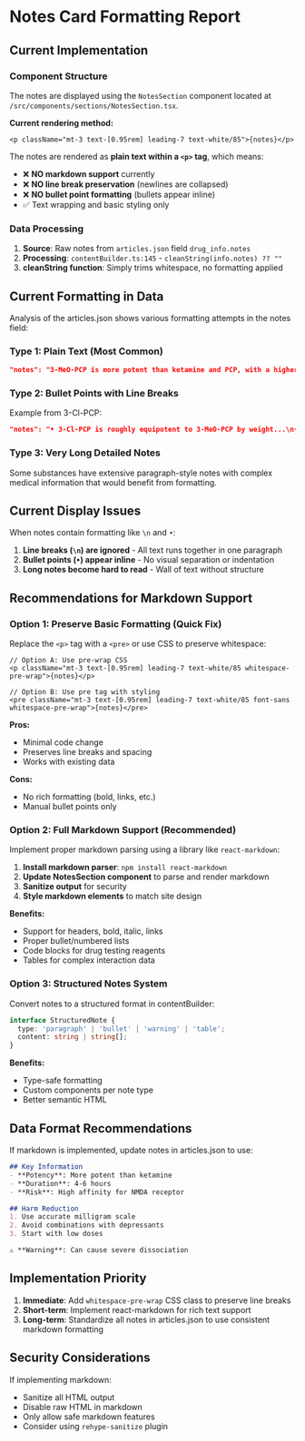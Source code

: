 # Notes Card Formatting Report

## Current Implementation

### Component Structure
The notes are displayed using the `NotesSection` component located at `/src/components/sections/NotesSection.tsx`.

**Current rendering method:**
```tsx
<p className="mt-3 text-[0.95rem] leading-7 text-white/85">{notes}</p>
```

The notes are rendered as **plain text within a `<p>` tag**, which means:
- ❌ **NO markdown support** currently
- ❌ **NO line break preservation** (newlines are collapsed)
- ❌ **NO bullet point formatting** (bullets appear inline)
- ✅ Text wrapping and basic styling only

### Data Processing
1. **Source**: Raw notes from `articles.json` field `drug_info.notes`
2. **Processing**: `contentBuilder.ts:145` - `cleanString(info.notes) ?? ""`
3. **cleanString function**: Simply trims whitespace, no formatting applied

## Current Formatting in Data

Analysis of the articles.json shows various formatting attempts in the notes field:

### Type 1: Plain Text (Most Common)
```json
"notes": "3-MeO-PCP is more potent than ketamine and PCP, with a higher affinity for the NMDA receptor..."
```

### Type 2: Bullet Points with Line Breaks
Example from 3-Cl-PCP:
```json
"notes": "• 3-Cl-PCP is roughly equipotent to 3-MeO-PCP by weight...\n• Subjective amplitude varies widely...\n• Caustic on nasal tissue..."
```

### Type 3: Very Long Detailed Notes
Some substances have extensive paragraph-style notes with complex medical information that would benefit from formatting.

## Current Display Issues

When notes contain formatting like `\n` and `•`:
1. **Line breaks (`\n`) are ignored** - All text runs together in one paragraph
2. **Bullet points (`•`) appear inline** - No visual separation or indentation
3. **Long notes become hard to read** - Wall of text without structure

## Recommendations for Markdown Support

### Option 1: Preserve Basic Formatting (Quick Fix)
Replace the `<p>` tag with a `<pre>` or use CSS to preserve whitespace:

```tsx
// Option A: Use pre-wrap CSS
<p className="mt-3 text-[0.95rem] leading-7 text-white/85 whitespace-pre-wrap">{notes}</p>

// Option B: Use pre tag with styling
<pre className="mt-3 text-[0.95rem] leading-7 text-white/85 font-sans whitespace-pre-wrap">{notes}</pre>
```

**Pros:**
- Minimal code change
- Preserves line breaks and spacing
- Works with existing data

**Cons:**
- No rich formatting (bold, links, etc.)
- Manual bullet points only

### Option 2: Full Markdown Support (Recommended)
Implement proper markdown parsing using a library like `react-markdown`:

1. **Install markdown parser**: `npm install react-markdown`
2. **Update NotesSection component** to parse and render markdown
3. **Sanitize output** for security
4. **Style markdown elements** to match site design

**Benefits:**
- Support for headers, bold, italic, links
- Proper bullet/numbered lists
- Code blocks for drug testing reagents
- Tables for complex interaction data

### Option 3: Structured Notes System
Convert notes to a structured format in contentBuilder:

```typescript
interface StructuredNote {
  type: 'paragraph' | 'bullet' | 'warning' | 'table';
  content: string | string[];
}
```

**Benefits:**
- Type-safe formatting
- Custom components per note type
- Better semantic HTML

## Data Format Recommendations

If markdown is implemented, update notes in articles.json to use:

```markdown
## Key Information
- **Potency**: More potent than ketamine
- **Duration**: 4-6 hours
- **Risk**: High affinity for NMDA receptor

## Harm Reduction
1. Use accurate milligram scale
2. Avoid combinations with depressants
3. Start with low doses

⚠️ **Warning**: Can cause severe dissociation
```

## Implementation Priority

1. **Immediate**: Add `whitespace-pre-wrap` CSS class to preserve line breaks
2. **Short-term**: Implement react-markdown for rich text support
3. **Long-term**: Standardize all notes in articles.json to use consistent markdown formatting

## Security Considerations

If implementing markdown:
- Sanitize all HTML output
- Disable raw HTML in markdown
- Only allow safe markdown features
- Consider using `rehype-sanitize` plugin